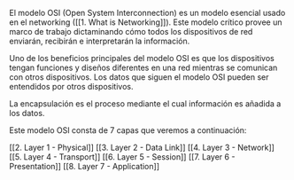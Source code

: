 El modelo OSI (Open System Interconnection) es un modelo esencial usado en el networking ([[1. What is Networking]]). Este modelo crítico provee un marco de trabajo dictaminando cómo todos los dispositivos de red enviarán, recibirán e interpretarán la información.

Uno de los beneficios principales del modelo OSI es que los dispositivos tengan funciones y diseños diferentes en una red mientras se comunican con otros dispositivos. Los datos que siguen el modelo OSI pueden ser entendidos por otros dispositivos.

La encapsulación es el proceso mediante el cual información es añadida a los datos.

Este modelo OSI consta de 7 capas que veremos a continuación:

[[2. Layer 1 - Physical]]
[[3. Layer 2 - Data Link]]
[[4. Layer 3 - Network]]
[[5. Layer 4 - Transport]]
[[6. Layer 5 - Session]]
[[7. Layer 6 - Presentation]]
[[8. Layer 7 - Application]]
